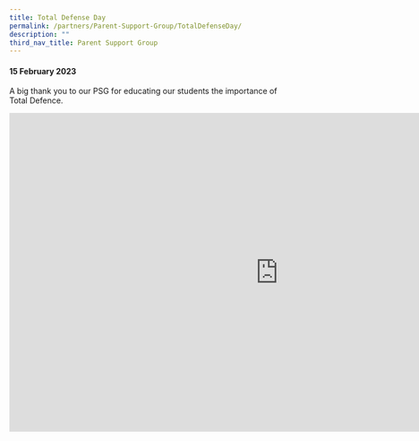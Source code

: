 ```yaml
---
title: Total Defense Day
permalink: /partners/Parent-Support-Group/TotalDefenseDay/
description: ""
third_nav_title: Parent Support Group
---
```

#### 15 February 2023
A big thank you to our PSG for educating our students the importance of Total Defence.

<iframe allowfullscreen="true" height="569" width="960" frameborder="0" src="https://docs.google.com/presentation/d/e/2PACX-1vQYCc0BIATn0Bscfx-VnO1r9C3D8EY4UqDpZgAdfLDuPEn7jXKk5mKcI0mOhyFyzP2vT-CBgMsrnjTj/embed?start=false&amp;loop=false&amp;delayms=3000"></iframe>